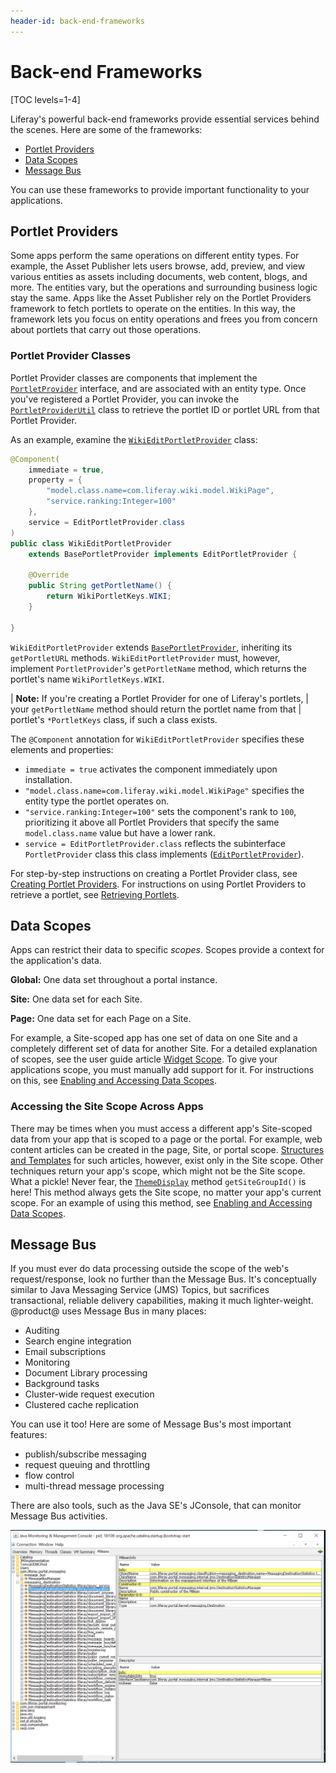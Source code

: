 ```yaml
---
header-id: back-end-frameworks
---
```


# Back-end Frameworks

[TOC levels=1-4]

Liferay's powerful back-end frameworks provide essential services behind the
scenes. Here are some of the frameworks: 

-   [Portlet Providers](#portlet-providers)
-   [Data Scopes](#data-scopes)
-   [Message Bus](#message-bus)

You can use these frameworks to provide important functionality to your
applications. 

## Portlet Providers

Some apps perform the same operations on different entity types. For example, 
the Asset Publisher lets users browse, add, preview, and view various entities 
as assets including documents, web content, blogs, and more. The entities vary, 
but the operations and surrounding business logic stay the same. Apps like the 
Asset Publisher rely on the Portlet Providers framework to fetch portlets to 
operate on the entities. In this way, the framework lets you focus on entity 
operations and frees you from concern about portlets that carry out those 
operations. 

### Portlet Provider Classes

Portlet Provider classes are components that implement the 
[`PortletProvider`](@platform-ref@/7.2-latest/javadocs/portal-kernel/com/liferay/portal/kernel/portlet/PortletProvider.html) 
interface, and are associated with an entity type. Once you've registered a 
Portlet Provider, you can invoke the
[`PortletProviderUtil`](@platform-ref@/7.2-latest/javadocs/portal-kernel/com/liferay/portal/kernel/portlet/PortletProviderUtil.html) 
class to retrieve the portlet ID or portlet URL from that Portlet Provider. 

As an example, examine the 
[`WikiEditPortletProvider`](https://github.com/liferay/liferay-portal/blob/7.2.x/modules/apps/wiki/wiki-web/src/main/java/com/liferay/wiki/web/internal/portlet/WikiEditPortletProvider.java)
class: 

```java
@Component(
    immediate = true,
    property = {
        "model.class.name=com.liferay.wiki.model.WikiPage",
        "service.ranking:Integer=100"
    },
    service = EditPortletProvider.class
)
public class WikiEditPortletProvider
    extends BasePortletProvider implements EditPortletProvider {

    @Override
    public String getPortletName() {
        return WikiPortletKeys.WIKI;
    }

}
```

`WikiEditPortletProvider` extends 
[`BasePortletProvider`](@platform-ref@/7.2-latest/javadocs/portal-kernel/com/liferay/portal/kernel/portlet/BasePortletProvider.html), 
inheriting its `getPortletURL` methods. `WikiEditPortletProvider` must, however, 
implement `PortletProvider`'s `getPortletName` method, which returns the 
portlet's name `WikiPortletKeys.WIKI`. 

| **Note:** If you're creating a Portlet Provider for one of Liferay's portlets, 
| your `getPortletName` method should return the portlet name from that 
| portlet's `*PortletKeys` class, if such a class exists. 

The `@Component` annotation for `WikiEditPortletProvider` specifies these 
elements and properties: 

-   `immediate = true` activates the component immediately upon installation.
-   `"model.class.name=com.liferay.wiki.model.WikiPage"` specifies the entity 
    type the portlet operates on. 
-   `"service.ranking:Integer=100"` sets the component's rank to `100`, 
    prioritizing it above all Portlet Providers that specify the same
    `model.class.name` value but have a lower rank. 
-   `service = EditPortletProvider.class` reflects the subinterface 
    `PortletProvider` class this class implements 
    ([`EditPortletProvider`](@platform-ref@/7.2-latest/javadocs/portal-kernel/com/liferay/portal/kernel/portlet/EditPortletProvider.html)). 

For step-by-step instructions on creating a Portlet Provider class, see 
[Creating Portlet Providers](/docs/7-2/frameworks/-/knowledge_base/f/creating-portlet-providers). 
For instructions on using Portlet Providers to retrieve a portlet, see 
[Retrieving Portlets](/docs/7-2/frameworks/-/knowledge_base/f/retrieving-portlets). 

## Data Scopes

Apps can restrict their data to specific *scopes*. Scopes provide a context for 
the application's data. 

**Global:** One data set throughout a portal instance. 

**Site:** One data set for each Site. 

**Page:** One data set for each Page on a Site. 

For example, a Site-scoped app has one set of data on one Site and a completely
different set of data for another Site. For a detailed explanation of scopes,
see the user guide article 
[Widget Scope](/docs/7-2/user/-/knowledge_base/u/widget-scope). 
To give your applications scope, you must manually add support for it. For 
instructions on this, see 
[Enabling and Accessing Data Scopes](/docs/7-2/frameworks/-/knowledge_base/f/enabling-and-accessing-data-scopes). 

### Accessing the Site Scope Across Apps

There may be times when you must access a different app's Site-scoped data from 
your app that is scoped to a page or the portal. For example, web content 
articles can be created in the page, Site, or portal scope. 
[Structures and Templates](/docs/7-2/user/-/knowledge_base/u/designing-uniform-content) 
for such articles, however, exist only in the Site scope. Other techniques 
return your app's scope, which might not be the Site scope. What a pickle! Never
fear, the 
[`ThemeDisplay`](@platform-ref@/7.2-latest/javadocs/portal-kernel/com/liferay/portal/kernel/theme/ThemeDisplay.html) 
method `getSiteGroupId()` is here! This method always gets the Site scope, no 
matter your app's current scope. For an example of using this method, see 
[Enabling and Accessing Data Scopes](/docs/7-2/frameworks/-/knowledge_base/f/enabling-and-accessing-data-scopes). 

## Message Bus

If you must ever do data processing outside the scope of the web's
request/response, look no further than the Message Bus. It's conceptually
similar to Java Messaging Service (JMS) Topics, but sacrifices transactional,
reliable delivery capabilities, making it much lighter-weight. @product@ uses
Message Bus in many places: 

- Auditing
- Search engine integration
- Email subscriptions
- Monitoring
- Document Library processing
- Background tasks
- Cluster-wide request execution
- Clustered cache replication

You can use it too! Here are some of Message Bus's most important features:

-   publish/subscribe messaging 
-   request queuing and throttling
-   flow control
-   multi-thread message processing

There are also tools, such as the Java SE's JConsole, that can monitor Message 
Bus activities. 

![Figure 1: JConsole shows statistics on Message Bus messages sent, messages pending, and more.](../../images/message-bus-jconsole.png)
